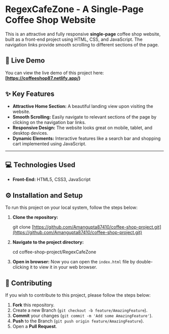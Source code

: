 # RegexCafeZone - A Single-Page Coffee Shop Website

This is an attractive and fully responsive **single-page** coffee shop website, built as a front-end project using HTML, CSS, and JavaScript. The navigation links provide smooth scrolling to different sections of the page.

## 🚀 Live Demo

You can view the live demo of this project here:
**[https://coffeeshop87.netlify.app/)**

## ✨ Key Features

* **Attractive Home Section:** A beautiful landing view upon visiting the website.
* **Smooth Scrolling:** Easily navigate to relevant sections of the page by clicking on the navigation bar links.
* **Responsive Design:** The website looks great on mobile, tablet, and desktop devices.
* **Dynamic Elements:** Interactive features like a search bar and shopping cart implemented using JavaScript.

---

## 💻 Technologies Used

* **Front-End:** HTML5, CSS3, JavaScript

## ⚙️ Installation and Setup

To run this project on your local system, follow the steps below:

1.  **Clone the repository:**

    git clone [https://github.com/Amangupta87410/coffee-shop-project.git](https://github.com/Amangupta87410/coffee-shop-project.git)


2.  **Navigate to the project directory:**
   
    cd coffee-shop-project/RegexCafeZone
  

3.  **Open in browser:**
    Now you can open the `index.html` file by double-clicking it to view it in your web browser.


## 🤝 Contributing

If you wish to contribute to this project, please follow the steps below:

1.  **Fork** this repository.
2.  Create a new Branch (`git checkout -b feature/AmazingFeature`).
3.  **Commit** your changes (`git commit -m 'Add some AmazingFeature'`).
4.  **Push** to the Branch (`git push origin feature/AmazingFeature`).
5.  Open a **Pull Request**.
